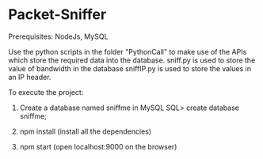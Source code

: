 # Packet-Sniffer

Prerequisites: NodeJs, MySQL

Use the python scripts in the folder "PythonCall" to make use of the APIs which store the required data into the database. 
sniff.py is used to store the value of bandwidth in the database
sniffIP.py is used to store the values in an IP header.

To execute the project:
1. Create a database named sniffme in MySQL
SQL> create database sniffme;

2. npm install
(install all the dependencies)

3. npm start
(open localhost:9000 on the browser)
